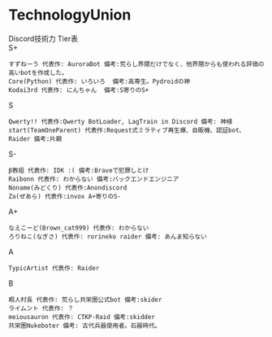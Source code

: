 # TechnologyUnion

Discord技術力 Tier表<br>
S+ 
```
すずねーう 代表作: AuroraBot 備考:荒らし界隈だけでなく、他界隈からも使われる評価の高いbotを作成した。
Core(Python) 代表作: いろいろ  備考:高専生。Pydroidの神
Kodai3rd 代表作: にんちゃん  備考:S寄りのS+
```
S
```
Qwerty!! 代表作:Qwerty BotLoader, LagTrain in Discord 備考: 神様
start(TeamOneParent) 代表作:Request式ミラティブ再生爆、自販機、認証bot、Raider 備考:片親
```
S-
```
β教祖 代表作: IDK :( 備考:Braveで犯罪しとけ
Raibonn 代表作: わからない 備考:バックエンドエンジニア
Noname(みどくり) 代表作:Anondiscord
Za(ぜあら) 代表作:invox A+寄りのS-
```
A+
```
なえこーど(Brown_cat999) 代表作: わからない
ろりねこ(なぎさ) 代表作: rorineko raider 備考: あんま知らない
```
A
```
TypicArtist 代表作: Raider 
```
B
```
暇人村長 代表作: 荒らし共栄圏公式bot 備考:skider
ライムント 代表作: ？
meiousauron 代表作: CTKP-Raid 備考:skidder
共栄圏Nukeboter 備考: 古代兵器使用者。石器時代。
```
